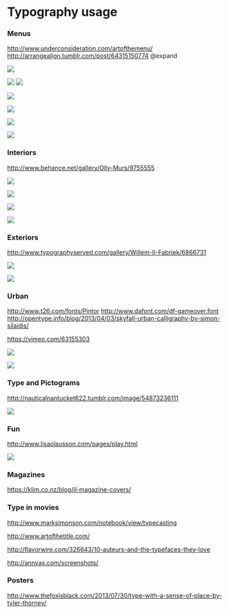# Typography usage


### Menus

http://www.underconsideration.com/artofthemenu/
http://arrangealign.tumblr.com/post/64315150774
@expand

![](http://www.underconsideration.com/artofthemenu/project_images/chez_lionel_PHOTO_01.jpg)


![](http://www.underconsideration.com/artofthemenu/project_images/chez_lionel_PDF_01.gif)
![](http://www.underconsideration.com/artofthemenu/project_images/chez_lionel_PDF_02.gif)


![](http://www.underconsideration.com/artofthemenu/project_images/bierhaus_PHOTO_01.jpg)


![](http://www.underconsideration.com/artofthemenu/project_images/bierhaus_PDF_03.jpg)


![](http://www.underconsideration.com/artofthemenu/project_images/gourmet_theatre_PHOTO_01.jpg)


![](http://www.underconsideration.com/artofthemenu/project_images/gourmet_theatre_PDF_01.gif)


### Interiors

http://www.behance.net/gallery/Olly-Murs/9755555


![](http://behance.vo.llnwd.net/profiles23/1673105/projects/9755555/6f901238fba824d142cfccf6b58fe76c.jpg)


![](http://behance.vo.llnwd.net/profiles23/1673105/projects/9755555/45b89db830a731460f74b592e77046c4.jpg)


![](http://behance.vo.llnwd.net/profiles23/1673105/projects/9755555/a29e66f42ab7490127bab7b4a6f5db6a.jpg)


![](http://behance.vo.llnwd.net/profiles23/1673105/projects/9755555/c94ce9b7ae3a9cb9ac870a5c7d0bdb5b.jpg)


### Exteriors

http://www.typographyserved.com/gallery/Willem-II-Fabriek/6866731


![](http://behance.vo.llnwd.net/profiles6/282502/projects/6866731/41c66086dfab9c99dc85f8dfd03dab03.jpg)


![](http://behance.vo.llnwd.net/profiles6/282502/projects/6866731/bd0967caee3fedc68dcd430e9676ba17.png)


### Urban

http://www.t26.com/fonts/Pintor
http://www.dafont.com/df-gameover.font
http://opentype.info/blog/2013/04/03/skyfall-urban-calligraphy-by-simon-silaidis/


https://vimeo.com/63155303


![](http://www.t26.com/resources/3a58d868a3.jpg?1370977430)


![](http://www.dafont.com/img/illustration/d/f/df_gameover.png)


### Type and Pictograms


http://nauticalnantucket622.tumblr.com/image/54873236111


![](http://24.media.tumblr.com/583ae07d1efae298a9d9352d7cf8064f/tumblr_mpleztYcKY1syihhno1_1280.jpg)


### Fun

http://www.lisaolausson.com/pages/play.html


![](http://www.lisaolausson.com/images/play_1b.jpg)

### Magazines

https://klim.co.nz/blog/il-magazine-covers/


### Type in movies

http://www.marksimonson.com/notebook/view/typecasting

http://www.artofthetitle.com/
 
http://flavorwire.com/326643/10-auteurs-and-the-typefaces-they-love

http://annyas.com/screenshots/

### Posters

http://www.thefoxisblack.com/2013/07/30/type-with-a-sense-of-place-by-tyler-thorney/